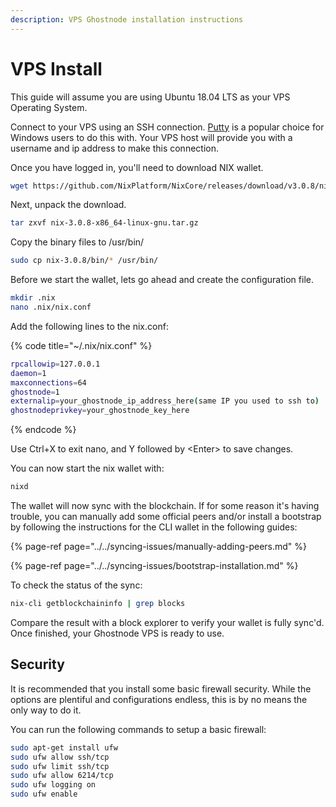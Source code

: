 ```yaml
---
description: VPS Ghostnode installation instructions
---
```


# VPS Install

This guide will assume you are using Ubuntu 18.04 LTS as your VPS Operating System.

Connect to your VPS using an SSH connection. [Putty](https://www.chiark.greenend.org.uk/~sgtatham/putty/latest.html) is a popular choice for Windows users to do this with. Your VPS host will provide you with a username and ip address to make this connection.

Once you have logged in, you'll need to download NIX wallet.

```bash
wget https://github.com/NixPlatform/NixCore/releases/download/v3.0.8/nix-3.0.8-x86_64-linux-gnu.tar.gz 
```

Next, unpack the download.

```bash
tar zxvf nix-3.0.8-x86_64-linux-gnu.tar.gz 
```

Copy the binary files to /usr/bin/

```bash
sudo cp nix-3.0.8/bin/* /usr/bin/
```

Before we start the wallet, lets go ahead and create the configuration file.

```bash
mkdir .nix
nano .nix/nix.conf
```

Add the following lines to the nix.conf:

{% code title="~/.nix/nix.conf" %}
```bash
rpcallowip=127.0.0.1
daemon=1
maxconnections=64
ghostnode=1
externalip=your_ghostnode_ip_address_here(same IP you used to ssh to)
ghostnodeprivkey=your_ghostnode_key_here
```
{% endcode %}

Use Ctrl+X to exit nano, and Y followed by &lt;Enter&gt; to save changes.

You can now start the nix wallet with:

```bash
nixd
```

The wallet will now sync with the blockchain. If for some reason it's having trouble, you can manually add some official peers and/or install a bootstrap by following the instructions for the CLI wallet in the following guides:

{% page-ref page="../../syncing-issues/manually-adding-peers.md" %}

{% page-ref page="../../syncing-issues/bootstrap-installation.md" %}

To check the status of the sync:

```bash
nix-cli getblockchaininfo | grep blocks
```

Compare the result with a block explorer to verify your wallet is fully sync'd. Once finished, your Ghostnode VPS is ready to use.

## Security

It is recommended that you install some basic firewall security. While the options are plentiful and configurations endless, this is by no means the only way to do it.

You can run the following commands to setup a basic firewall:

```bash
sudo apt-get install ufw
sudo ufw allow ssh/tcp
sudo ufw limit ssh/tcp
sudo ufw allow 6214/tcp
sudo ufw logging on
sudo ufw enable
```

